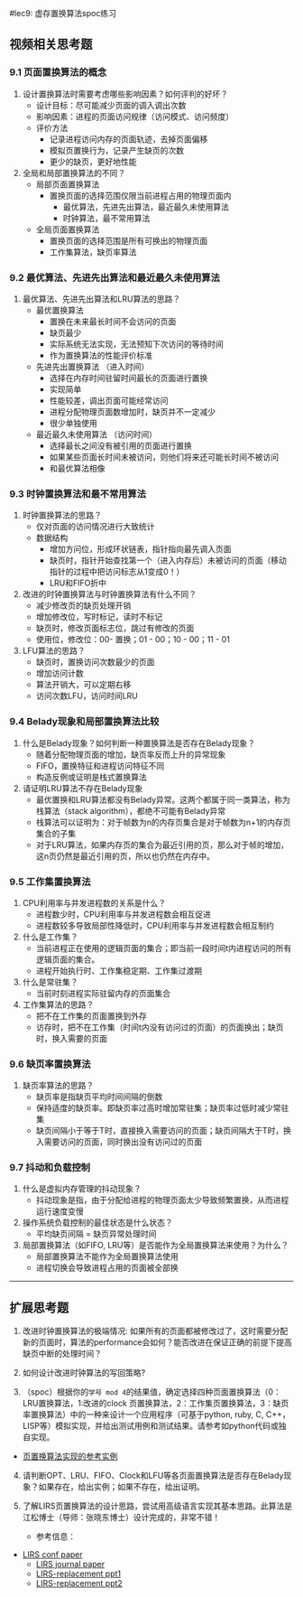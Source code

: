 #lec9: 虚存置换算法spoc练习

## 视频相关思考题

### 9.1 页面置换算法的概念

1. 设计置换算法时需要考虑哪些影响因素？如何评判的好坏？
   - 设计目标：尽可能减少页面的调入调出次数
   - 影响因素：进程的页面访问规律（访问模式、访问频度）
   - 评价方法
     - 记录进程访问内存的页面轨迹，去掉页面偏移
     - 模拟页置换行为，记录产生缺页的次数
     - 更少的缺页，更好地性能
2. 全局和局部置换算法的不同？
   - 局部页面置换算法
     - 置换页面的选择范围仅限当前进程占用的物理页面内
       - 最优算法，先进先出算法，最近最久未使用算法
       - 时钟算法，最不常用算法
   - 全局页面置换算法
     - 置换页面的选择范围是所有可换出的物理页面
     - 工作集算法，缺页率算法

### 9.2 最优算法、先进先出算法和最近最久未使用算法

1. 最优算法、先进先出算法和LRU算法的思路？
   - 最优置换算法
     - 置换在未来最长时间不会访问的页面
     - 缺页最少
     - 实际系统无法实现，无法预知下次访问的等待时间
     - 作为置换算法的性能评价标准
   - 先进先出置换算法 （进入时间）
     - 选择在内存时间驻留时间最长的页面进行置换
     - 实现简单
     - 性能较差，调出页面可能经常访问
     - 进程分配物理页面数增加时，缺页并不一定减少
     - 很少单独使用
   - 最近最久未使用算法 （访问时间）
     - 选择最长之间没有被引用的页面进行置换
     - 如果某些页面长时间未被访问，则他们将来还可能长时间不被访问
     - 和最优算法相像

### 9.3 时钟置换算法和最不常用算法

1. 时钟置换算法的思路？
   - 仅对页面的访问情况进行大致统计
   - 数据结构
     - 增加方问位，形成环状链表，指针指向最先调入页面
     - 缺页时，指针开始查找第一个（进入内存后）未被访问的页面（移动指针的过程中把访问标志从1变成0！）
     - LRU和FIFO折中
2. 改进的时钟置换算法与时钟置换算法有什么不同？
   - 减少修改页的缺页处理开销
   - 增加修改位，写时标记，读时不标记
   - 缺页时，修改页面标志位，跳过有修改的页面
   - 使用位，修改位：00- 置换；01 -  00；10 - 00；11 - 01
3. LFU算法的思路？
   - 缺页时，置换访问次数最少的页面
   - 增加访问计数
   - 算法开销大，可以定期右移
   - 访问次数LFU，访问时间LRU


### 9.4 Belady现象和局部置换算法比较

1. 什么是Belady现象？如何判断一种置换算法是否存在Belady现象？
   - 随着分配物理页面的增加，缺页率反而上升的异常现象
   - FIFO，置换特征和进程访问特征不同
   - 构造反例或证明是栈式置换算法
2. 请证明LRU算法不存在Belady现象
   - 最优置换和LRU算法都没有Belady异常。这两个都属于同一类算法，称为栈算法（stack algorithm），都绝不可能有Belady异常
   - 栈算法可以证明为：对于帧数为n的内存页集合是对于帧数为n+1的内存页集合的子集
   - 对于LRU算法，如果内存页的集合为最近引用的页，那么对于帧的增加，这n页仍然是最近引用的页，所以也仍然在内存中。

### 9.5 工作集置换算法

1. CPU利用率与并发进程数的关系是什么？
   - 进程数少时，CPU利用率与并发进程数会相互促进
   - 进程数较多导致局部性降低时，CPU利用率与并发进程数会相互制约
2. 什么是工作集？
   - 当前进程正在使用的逻辑页面的集合；即当前一段时间t内进程访问的所有逻辑页面的集合。
   - 进程开始执行时、工作集稳定期、工作集过渡期
3. 什么是常驻集？
   - 当前时刻进程实际驻留内存的页面集合
4. 工作集算法的思路？
   - 把不在工作集的页面置换到外存
   - 访存时，把不在工作集（时间t内没有访问过的页面）的页面换出；缺页时，换入需要的页面

### 9.6 缺页率置换算法

1. 缺页率算法的思路？
   - 缺页率是指缺页平均时间间隔的倒数
   - 保持适度的缺页率。即缺页率过高时增加常驻集；缺页率过低时减少常驻集
   - 缺页间隔小于等于T时，直接换入需要访问的页面；缺页间隔大于T时，换入需要访问的页面，同时换出没有访问过的页面

### 9.7 抖动和负载控制

1. 什么是虚拟内存管理的抖动现象？
   - 抖动现象是指，由于分配给进程的物理页面太少导致频繁置换，从而进程运行速度变慢
2. 操作系统负载控制的最佳状态是什么状态？
   - 平均缺页间隔 = 缺页异常处理时间
3. 局部置换算法（如FIFO, LRU等）是否能作为全局置换算法来使用？为什么？
   - 局部置换算法不能作为全局置换算法使用
   - 进程切换会导致进程占用的页面被全部换

----

## 扩展思考题

1.  改进时钟置换算法的极端情况: 如果所有的页面都被修改过了，这时需要分配新的页面时，算法的performance会如何？能否改进在保证正确的前提下提高缺页中断的处理时间？

2.  如何设计改进时钟算法的写回策略?

3. （spoc）根据你的`学号 mod 4`的结果值，确定选择四种页面置换算法（0：LRU置换算法，1:改进的clock 页置换算法，2：工作集页置换算法，3：缺页率置换算法）中的一种来设计一个应用程序（可基于python, ruby, C, C++，LISP等）模拟实现，并给出测试用例和测试结果。请参考如python代码或独自实现。
 - [页置换算法实现的参考实例](https://github.com/chyyuu/ucore_lab/blob/master/related_info/lab3/page-replacement-policy.py)     

4. 请判断OPT、LRU、FIFO、Clock和LFU等各页面置换算法是否存在Belady现象？如果存在，给出实例；如果不存在，给出证明。

5. 了解LIRS页置换算法的设计思路，尝试用高级语言实现其基本思路。此算法是江松博士（导师：张晓东博士）设计完成的，非常不错！
	- 参考信息：
  - [LIRS conf paper](http://www.ece.eng.wayne.edu/~sjiang/pubs/papers/jiang02_LIRS.pdf)
     - [LIRS journal paper](http://www.ece.eng.wayne.edu/~sjiang/pubs/papers/jiang05_LIRS.pdf)
      - [LIRS-replacement ppt1](http://dragonstar.ict.ac.cn/course_09/XD_Zhang/(6)-LIRS-replacement.pdf)
      - [LIRS-replacement ppt2](http://www.ece.eng.wayne.edu/~sjiang/Projects/LIRS/sig02.ppt)

